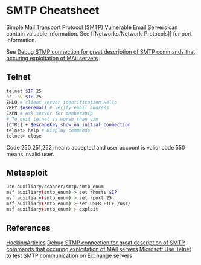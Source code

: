 # SMTP Cheatsheet
Simple Mail Transport Protocol (SMTP)
Vulnerable Email Servers can contain valuable information. 
See [[Networks/Network-Protocols]] for port information.

See [Debug STMP connection for great description of SMTP commands that occuring exploitation of MAil servers](https://www.sparkpost.com/blog/how-to-check-an-smtp-connection-with-a-manual-telnet-session/)

## Telnet
```bash
telnet $IP 25
nc -nv $IP 25
EHLO # client server identification Hello
VRFY $useremail # verify email address
EXPN # Ask server for membership
# To quit telnet is worse than vim
[CTRL] + $escapekey_show_on_initial_connection 
telnet> help # Display commands 
telnet> close
```
Code 250,251,252 means accepted and user account is valid; code 550 means invalid user.


## Metasploit
```bash
use auxiliary/scanner/smtp/smtp_enum
msf auxiliary(smtp_enum) > set rhosts $IP
msf auxiliary(smtp_enum) > set rport 25
msf auxiliary(smtp_enum) > set USER_FILE /usr/
msf auxiliary(smtp_enum) > exploit
```

## References

[HackingArticles](https://www.hackingarticles.in/4-ways-smtp-enumeration/)
[Debug STMP connection for great description of SMTP commands that occuring exploitation of MAil servers](https://www.sparkpost.com/blog/how-to-check-an-smtp-connection-with-a-manual-telnet-session/)
[Microsoft Use Telnet to test SMTP communication on Exchange servers](https://learn.microsoft.com/en-us/exchange/mail-flow/test-smtp-telnet?view=exchserver-2019)